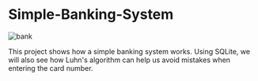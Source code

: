 # Simple-Banking-System

![bank](https://i.gifer.com/5h1r.gif)

This project shows how a simple banking system works. Using SQLite, we will also see how Luhn's algorithm can help us avoid mistakes when entering the card number.
